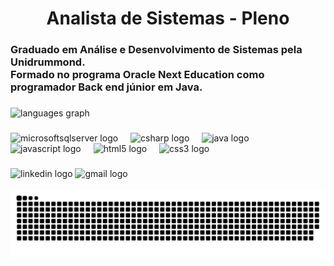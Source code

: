 <h1 align="center">Analista de Sistemas - Pleno</h1>

###

<h3 align="left">Graduado em Análise e Desenvolvimento de Sistemas pela Unidrummond. <br>Formado no programa Oracle Next Education como programador Back end júnior em Java.</h3>

###

<div align="left">
  <img src="https://github-readme-stats.vercel.app/api/top-langs?username=renatobat&locale=pt-br&hide_title=false&layout=compact&card_width=320&langs_count=5&theme=blueberry&hide_border=true" height="135" alt="languages graph"  />
</div>

###

<div align="left">
  <img src="https://cdn.jsdelivr.net/gh/devicons/devicon/icons/microsoftsqlserver/microsoftsqlserver-plain.svg" height="30" alt="microsoftsqlserver logo"  />
  <img width="12" />
  <img src="https://cdn.jsdelivr.net/gh/devicons/devicon/icons/csharp/csharp-original.svg" height="30" alt="csharp logo"  />
  <img width="12" />
  <img src="https://cdn.jsdelivr.net/gh/devicons/devicon/icons/java/java-original.svg" height="30" alt="java logo"  />
  <img width="12" />
  <img src="https://cdn.jsdelivr.net/gh/devicons/devicon/icons/javascript/javascript-original.svg" height="30" alt="javascript logo"  />
  <img width="12" />
  <img src="https://cdn.jsdelivr.net/gh/devicons/devicon/icons/html5/html5-original.svg" height="30" alt="html5 logo"  />
  <img width="12" />
  <img src="https://cdn.jsdelivr.net/gh/devicons/devicon/icons/css3/css3-original.svg" height="30" alt="css3 logo"  />
</div>

###

<div align="left">
  <img src="https://img.shields.io/static/v1?message=LinkedIn&logo=linkedin&label=&color=0077B5&logoColor=white&labelColor=&style=for-the-badge" height="35" alt="linkedin logo"  />
  <img src="https://img.shields.io/static/v1?message=Gmail&logo=gmail&label=&color=D14836&logoColor=white&labelColor=&style=for-the-badge" height="35" alt="gmail logo"  />
</div>

<br clear="both">

<img src="https://raw.githubusercontent.com/renatobat/renatobat/output/snake.svg" alt="Snake animation" />

###
